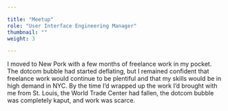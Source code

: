 ```yaml
---

title: "Meetup"
role: "User Interface Engineering Manager"
thumbnail: ""
weight: 3

---
```


I moved to New Pork with a few months of freelance work in my pocket. The dotcom bubble had started deflating, but I remained confident that freelance work would continue to be plentiful and that my skills would be in high demand in NYC. By the time I’d wrapped up the work I’d brought with me from St. Louis, the World Trade Center had fallen, the dotcom bubble was completely kaput, and work was scarce.
